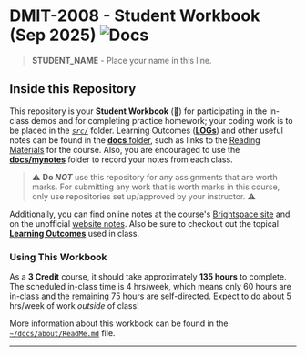 # DMIT-2008 - **Student Workbook** (Sep 2025) ![Docs](https://img.shields.io/badge/Documentation%20Status-%7E10%25%20Minimal%20Outline-lightgrey?logo=Read%20the%20Docs)

> **STUDENT_NAME** - Place your name in this line.

## Inside this Repository

This repository is your **Student Workbook** (📝) for participating in the in-class demos and for completing practice homework; your coding work is to be placed in the [*`src/`*](./src/ReadMe.md) folder. Learning Outcomes ([**LOGs**](./docs/logs/ReadMe.md)) and other useful notes can be found in the [**docs** folder](./docs), such as links to the [Reading Materials](./docs/Readings.md) for the course. Also, you are encouraged to use the [**docs/mynotes**](./docs/mynotes/ReadMe.md) folder to record your notes from each class.

> :warning: **Do *NOT*** use this repository for any assignments that are worth marks. For submitting any work that is worth marks in this course, only use repositories set up/approved by your instructor. :warning:

Additionally, you can find online notes at the course's [Brightspace site](https://lms.nait.ca) and on the unofficial [website notes](https://DMIT-2008.github.io). Also be sure to checkout out the topical [**Learning Outcomes**](https://DMIT-2008.github.io/LOGs.html) used in class.

### Using This Workbook

As a **3 Credit** course, it should take approximately **135 hours** to complete. The scheduled in-class time is 4 hrs/week, which means only 60 hours are in-class and the remaining 75 hours are self-directed. Expect to do about 5 hrs/week of work *outside* of class!

More information about this workbook can be found in the [`~/docs/about/ReadMe.md`](./docs/about/ReadMe.md) file.

----
